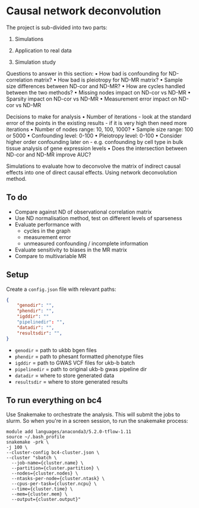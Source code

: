 
# Causal network deconvolution

The project is sub-divided into two parts:
1. Simulations
2. Application to real data




1. Simulation study

Questions to answer in this section:
• How bad is confounding for ND-correlation matrix?
• How bad is pleiotropy for ND-MR matrix?
• Sample size differences between ND-cor and ND-MR?
• How are cycles handled between the two methods?
• Missing nodes impact on ND-cor vs ND-MR
• Sparsity impact on ND-cor vs ND-MR
• Measurement error impact on ND-cor vs ND-MR

Decisions to make for analysis
• Number of iterations - look at the standard error of the points in the existing results - if it is very high then need more iterations
• Number of nodes range: 10, 100, 1000?
• Sample size range: 100 or 5000
• Confounding level: 0-100
• Pleiotropy level: 0-100
• Consider higher order confounding later on - e.g. confounding by cell type in bulk tissue analysis of gene expression levels
• Does the intersection between ND-cor and ND-MR improve AUC?



Simulations to evaluate how to deconvolve the matrix of indirect causal effects into one of direct causal effects. Using network deconvolution method.

## To do

- Compare against ND of observational correlation matrix
- Use ND normalisation method, test on different levels of sparseness
- Evaluate performance with
    - cycles in the graph
    - measurement error
    - unmeasured confounding / incomplete information
- Evaluate sensitivity to biases in the MR matrix
- Compare to multivariable MR

## Setup

Create a `config.json` file with relevant paths:

```json
{
    "genodir": "",
    "phendir": "",
    "igddir": ""
    "pipelinedir": "",
    "datadir": "",
    "resultsdir": "",
}
```

* `genodir` = path to ukbb bgen files
* `phendir` = path to phesant formatted phenotype files
* `igddir` = path to GWAS VCF files for ukb-b batch
* `pipelinedir` = path to original ukb-b gwas pipeline dir
* `datadir` = where to store generated data
* `resultsdir` = where to store generated results


## To run everything on bc4

Use Snakemake to orchestrate the analysis. This will submit the jobs to slurm. 
So when you're in a screen session, to run the snakemake process:

```
module add languages/anaconda3/5.2.0-tflow-1.11
source ~/.bash_profile
snakemake -prk \
-j 100 \
--cluster-config bc4-cluster.json \
--cluster "sbatch \
  --job-name={cluster.name} \
  --partition={cluster.partition} \
  --nodes={cluster.nodes} \
  --ntasks-per-node={cluster.ntask} \
  --cpus-per-task={cluster.ncpu} \
  --time={cluster.time} \
  --mem={cluster.mem} \
  --output={cluster.output}"
```

